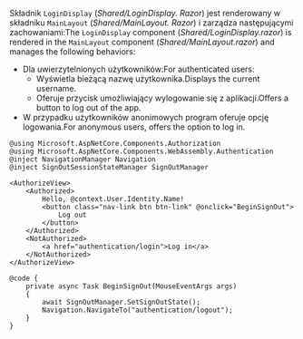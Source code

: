 <span data-ttu-id="3f5ec-101">Składnik `LoginDisplay` (*Shared/LoginDisplay. Razor*) jest renderowany w składniku `MainLayout` (*Shared/MainLayout. Razor*) i zarządza następującymi zachowaniami:</span><span class="sxs-lookup"><span data-stu-id="3f5ec-101">The `LoginDisplay` component (*Shared/LoginDisplay.razor*) is rendered in the `MainLayout` component (*Shared/MainLayout.razor*) and manages the following behaviors:</span></span>

* <span data-ttu-id="3f5ec-102">Dla uwierzytelnionych użytkowników:</span><span class="sxs-lookup"><span data-stu-id="3f5ec-102">For authenticated users:</span></span>
  * <span data-ttu-id="3f5ec-103">Wyświetla bieżącą nazwę użytkownika.</span><span class="sxs-lookup"><span data-stu-id="3f5ec-103">Displays the current username.</span></span>
  * <span data-ttu-id="3f5ec-104">Oferuje przycisk umożliwiający wylogowanie się z aplikacji.</span><span class="sxs-lookup"><span data-stu-id="3f5ec-104">Offers a button to log out of the app.</span></span>
* <span data-ttu-id="3f5ec-105">W przypadku użytkowników anonimowych program oferuje opcję logowania.</span><span class="sxs-lookup"><span data-stu-id="3f5ec-105">For anonymous users, offers the option to log in.</span></span>

```razor
@using Microsoft.AspNetCore.Components.Authorization
@using Microsoft.AspNetCore.Components.WebAssembly.Authentication
@inject NavigationManager Navigation
@inject SignOutSessionStateManager SignOutManager

<AuthorizeView>
    <Authorized>
        Hello, @context.User.Identity.Name!
        <button class="nav-link btn btn-link" @onclick="BeginSignOut">
            Log out
        </button>
    </Authorized>
    <NotAuthorized>
        <a href="authentication/login">Log in</a>
    </NotAuthorized>
</AuthorizeView>

@code {
    private async Task BeginSignOut(MouseEventArgs args)
    {
        await SignOutManager.SetSignOutState();
        Navigation.NavigateTo("authentication/logout");
    }
}
```
